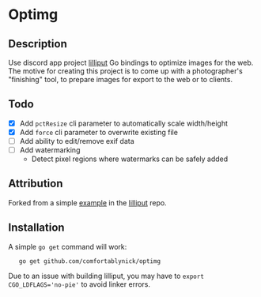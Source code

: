 # Optimg

## Description

Use discord app project [lilliput](https://github.com/discordapp/lilliput) Go bindings to optimize images for the web. The motive for creating this project is to come up with a photographer's "finishing" tool, to prepare images for export to the web or to clients.

## Todo

- [x] Add `pctResize` cli parameter to automatically scale width/height
- [x] Add `force` cli parameter to overwrite existing file
- [ ] Add ability to edit/remove exif data
- [ ] Add watermarking
  - Detect pixel regions where watermarks can be safely added

## Attribution

Forked from a simple [example](https://github.com/discordapp/lilliput/blob/master/examples/main.go) in the [lilliput](https://github.com/discordapp/lilliput) repo.

## Installation

A simple `go get` command will work:

```
   go get github.com/comfortablynick/optimg
```

Due to an issue with building lilliput, you may have to `export CGO_LDFLAGS='no-pie'` to avoid linker errors. 
